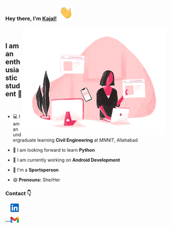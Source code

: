 ### Hey there, I'm [Kajal!](https://github.com/shahikaju7) <img height="50px" src="https://github.com/shahikaju7/shahikaju7/blob/main/shahi/waving_hand.gif">

<img align="right" alt="GIF" width="450px" src="https://github.com/shahikaju7/shahikaju7/blob/main/shahi/Kajlu.gif"/>

<br>

## I am an enthusiastic student :slightly_smiling_face:

<br>

- :computer: I am an undergraduate learning **Civil Engineering** at MNNIT, Allahabad

- :seedling: I am looking forward to learn **Python**
 
- :iphone: I am currently working on **Android Development**

- :dancers: I'm a **Sportsperson**

- :smile: **Pronouns:** She/Her


### Contact :point_down:
&nbsp; &nbsp; <a href="https://www.linkedin.com/in/kajal-shahi-b2842a208/">
    <img align="center" width="26px" src="https://github.com/shahikaju7/shahikaju7/blob/main/shahi/linkedin.jpeg" />

 
 &nbsp; &nbsp; <a href="mailto:shahikaju73@gmail.com">
    <img align="center" width="26px" src="https://github.com/shahikaju7/shahikaju7/blob/main/shahi/gmail.png" />
